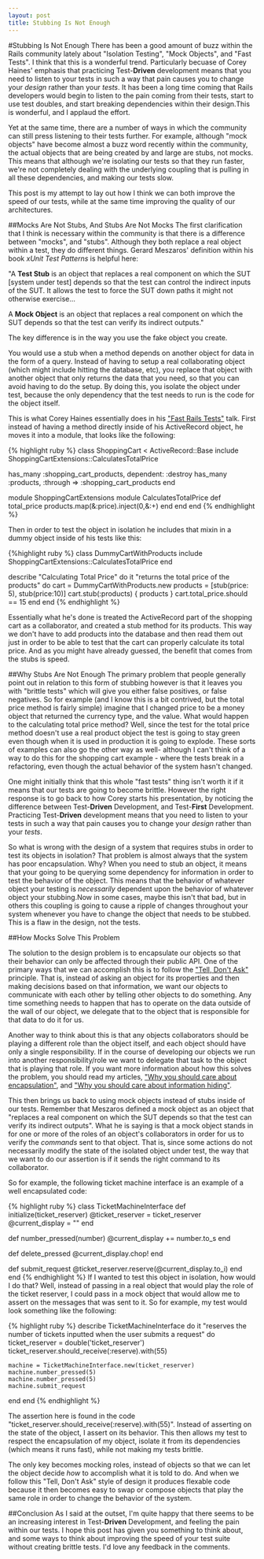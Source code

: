 ```yaml
---
layout: post
title: Stubbing Is Not Enough
---
```

#Stubbing Is Not Enough
There has been a good amount of buzz within the Rails community lately
about "Isolation Testing", "Mock Objects", and "Fast Tests". I think
that this is a wonderful trend. Particularly becuase of Corey Haines'
emphasis that practicing Test-**Driven** development means that you need
to listen to your tests in such a way that pain causes you to change
your *design* rather than your *tests*. It has been a long time coming
that Rails developers would begin to listen to the pain coming from
their tests, start to use test doubles, and start breaking dependencies
within their design.This is wonderful, and I applaud the effort.

Yet at the same time, there are a number of ways in which the community
can still press listening to their tests further. For example, although
"mock objects" have become almost a buzz word recently within the community, the
actual objects that are being created by and large are stubs, not mocks. This means
that although we're isolating our tests so that they run faster, we're
not completely dealing with the underlying coupling that is pulling in
all these dependencies, and making our tests slow.

This post is my attempt to lay out how I think we can both improve the
speed of our tests, while at the same time improving the quality of our
architectures.

##Mocks Are Not Stubs, And Stubs Are Not Mocks
The first clarification that I think is necessary within the community
is that there is a difference between "mocks", and "stubs". Although
they both replace a real object within a test, they do different things.
Gerard Meszaros' definition within his book *xUnit Test Patterns* is
helpful here:

"A **Test Stub** is an object that replaces a real component on which the
SUT [system under test] depends so that the test can control the
indirect inputs of the SUT. It allows the test to force the SUT down
paths it might not otherwise exercise...

A **Mock Object** is an object that replaces a real component on which the
SUT depends so that the test can verify its indirect outputs."

The key difference is in the way you use the fake object you create.

You would use a stub when a method depends on another object for data in the
form of a query. Instead of having to setup a real collaborating object
(which might include hitting the database, etc), you replace that object
with another object that only returns the data that you need, so that
you can avoid having to do the setup. By doing this, you isolate
the object under test, because the only dependency that the test needs
to run is the code for the object itself.

This is what Corey Haines essentially does in his ["Fast Rails Tests"](http://confreaks.net/videos/641-gogaruco2011-fast-rails-tests)
talk. First instead of having a method directly inside of his
ActiveRecord object, he moves it into a module, that looks like the
following:

{% highlight ruby %}
class ShoppingCart < ActiveRecord::Base
  include ShoppingCartExtensions::CalculatesTotalPrice

  has_many :shopping_cart_products, dependent: :destroy
  has_many :products, :through => :shopping_cart_products
end

module ShoppingCartExtensions
  module CalculatesTotalPrice
    def total_price
      products.map(&:price).inject(0,&:+)
    end
  end
end
{% endhighlight %}

Then in order to test the object in isolation he includes that mixin in
a dummy object inside of his tests like this:

{%highlight ruby %}
class DummyCartWithProducts
  include ShoppingCartExtensions::CalculatesTotalPrice
end

describe "Calculating Total Price" do
  it "returns the total price of the products" do
    cart = DummyCartWithProducts.new
    products = [stub(price: 5), stub(price:10)]
    cart.stub(:products) { products }
    cart.total_price.should == 15
  end
end
{% endhighlight %}

Essentially what he's done is treated the ActiveRecord part of the
shopping cart as a collaborator, and created a stub method for its
products. This way we don't have to add products into the database
and then read them out just in order to be able to test that the cart
can properly calculate its total price. And as you might have already
guessed, the benefit that comes from the stubs is speed.

##Why Stubs Are Not Enough
The primary problem that people generally point out in relation to this
form of stubbing however is that it leaves you with "brittle tests"
which will give you either false positives, or false negatives. So for
example (and I know this is a bit contrived, but the total price method
is fairly simple) imagine that I changed price to be a money object that
returned the currency type, and the value. What would happen to the
calculating total price method? Well, since the test for the total price
method doesn't use a real product object the test is going to stay
green even though when it is used in production it is going to explode.
These sorts of examples can also go the other way as well- although I
can't think of a way to do this for the shopping cart example - where
the tests break in a refactoring, even though the actual behavior of the
system hasn't changed.

One might initially think that this whole "fast tests" thing isn't worth
it if it means that our tests are going to become brittle. However the
right response is to go back to how Corey starts his presentation, by
noticing the difference between Test-**Driven** Development, and
Test-**First** Development. Practicing Test-**Driven** development means that you need
to listen to your tests in such a way that pain causes you to change
your *_design_* rather than your *tests*.

So what is wrong with the design of a system that requires stubs in
order to test its objects in isolation? That problem is almost always
that the system has poor encapsulation. Why? When you need to stub an
object, it means that your going to be querying some dependency for
information in order to test the behavior of the object. This means that
the behavior of whatever object your testing is *necessarily* dependent upon the
behavior of whatever object your stubbing.Now in some cases, maybe this
isn't that bad, but in others this coupling is going to cause a ripple 
of changes throughout your system whenever you have to change the object
that needs to be stubbed. This is a flaw in the design, not the tests.

##How Mocks Solve This Problem

The solution to the design problem is to encapsulate our objects so
that their behavior can only be affected through their public API. One
of the primary ways that we can accomplish this is to follow the ["Tell,
Don't Ask"](http://pragprog.com/articles/tell-dont-ask) principle. That is, instead of asking an object for its
properties and then making decisions based on that information, we want
our objects to communicate with each other by telling other objects to
do something. Any time something needs to happen that has to operate on
the data outside of the wall of our object, we delegate that to the
object that is responsible for that data to do it for us.

Another way to think about this is that any objects collaborators should
be playing a different role than the object itself, and each object
should have only a single responsibility. If in the course of developing
our objects we run into another responsibility/role we want to delegate
that task to the object that is playing that role. If you want more
information about how this solves the problem, you should read my
articles, ["Why you should care about encapsulation"](http://gmoeck.github.com/2011/09/20/why-you-should-care-about-encapsulation.html),
and ["Why you should care about information hiding"](http://gmoeck.github.com/2011/09/28/why-you-should-care-about-information-hiding.html).

This then brings us back to using mock objects instead of stubs inside
of our tests. Remember that Meszaros defined a mock object as an object
that "replaces a real component on which the SUT depends so that the
test can verify its indirect outputs". What he is saying is that a mock
object stands in for one or more of the roles of an object's
collaborators in order for us to verify the *commands* sent to that
object. That is, since some actions do not necessarily modify the state
of the isolated object under test, the way that we want to do our
assertion is if it sends the right command to its collaborator.

So for example, the following ticket machine interface is an example of
a well encapsulated code:

{% highlight ruby %}
class TicketMachineInterface
  def initialize(ticket_reserver)
    @ticket_reserver = ticket_reserver
    @current_display = ""
  end

  def number_pressed(number)
    @current_display += number.to_s
  end

  def delete_pressed
    @current_display.chop!
  end

  def submit_request
    @ticket_reserver.reserve(@current_display.to_i)
  end
end
{% endhighlight %}
If I wanted to test this object in isolation, how would I do that? Well,
instead of passing in a real object that would play the role of the
ticket reserver, I could pass in a mock object that would allow me to
assert on the messages that was sent to it. So for example, my test
would look something like the following:

{% highlight ruby %}
describe TicketMachineInterface do
  it "reserves the number of tickets inputted when the user submits a request" do
    ticket_reserver = double('ticket_reserver')
    ticket_reserver.should_receive(:reserve).with(55)

    machine = TicketMachineInterface.new(ticket_reserver)
    machine.number_pressed(5)
    machine.number_pressed(5)
    machine.submit_request
  end
end
{% endhighlight %}

The assertion here is found in the code "ticket_reserver.should_receive(:reserve).with(55)".
Instead of asserting on the state of the object, I assert on its
behavior. This then allows my test to respect the encapsulation of my
object, isolate it from its dependencies (which means it runs fast),
while not making my tests brittle.

The only key becomes mocking roles, instead of objects so that we can
let the object decide *how* to accomplish what it is told to do. And
when we follow this "Tell, Don't Ask" style of design it produces
flexable code because it then becomes easy to swap or compose objects
that play the same role in order to change the behavior of the system.

##Conclusion
As I said at the outset, I'm quite happy that there seems to be an
increasing interest in Test-**Driven** Development, and feeling the pain
within our tests. I hope this post has given you something to think
about, and some ways to think about improving the speed of your test
suite without creating brittle tests. I'd love any feedback in the
comments.
